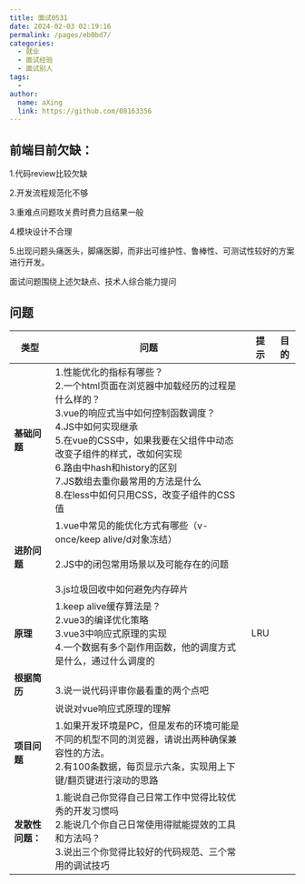 ```yaml
---
title: 面试0531
date: 2024-02-03 02:19:16
permalink: /pages/eb0bd7/
categories:
  - 就业
  - 面试经验
  - 面试别人
tags:
  - 
author: 
  name: aXing
  link: https://github.com/08163356
---
```



## 前端目前欠缺：

1.代码review比较欠缺

2.开发流程规范化不够

3.重难点问题攻关费时费力且结果一般

4.模块设计不合理

5.出现问题头痛医头，脚痛医脚，而非出可维护性、鲁棒性、可测试性较好的方案进行开发。

面试问题围绕上述欠缺点、技术人综合能力提问

## 问题

| 类型             | 问题                                                         | 提示 | 目的 |
| ---------------- | ------------------------------------------------------------ | ---- | ---- |
| **基础问题**     | 1.性能优化的指标有哪些？<br />2.一个html页面在浏览器中加载经历的过程是什么样的？<br />3.vue的响应式当中如何控制函数调度？<br />4.JS中如何实现继承<br />5.在vue的CSS中，如果我要在父组件中动态改变子组件的样式，改如何实现<br />6.路由中hash和history的区别<br />7.JS数组去重你最常用的方法是什么<br />8.在less中如何只用CSS，改变子组件的CSS值 |      |      |
| **进阶问题**     | 1.vue中常见的能优化方式有哪些（v-once/keep alive/d对象冻结）<br /><br />2.JS中的闭包常用场景以及可能存在的问题<br /><br />3.js垃圾回收中如何避免内存碎片 |      |      |
| **原理**         | 1.keep alive缓存算法是？<br />2.vue3的编译优化策略<br />3.vue3中响应式原理的实现<br />4.一个数据有多个副作用函数，他的调度方式是什么，通过什么调度的 | LRU  |      |
| **根据简历**     | <br />3.说一说代码评审你最看重的两个点吧                     |      |      |
|                  | 说说对vue响应式原理的理解                                    |      |      |
| **项目问题**     | 1.如果开发环境是PC，但是发布的环境可能是不同的机型不同的浏览器，请说出两种确保兼容性的方法。<br />2.有100条数据，每页显示六条，实现用上下键/翻页键进行滚动的思路 |      |      |
| **发散性问题：** | 1.能说自己你觉得自己日常工作中觉得比较优秀的开发习惯吗<br />2.能说几个你自己日常使用得赋能提效的工具和方法吗？<br />3.说出三个你觉得比较好的代码规范、三个常用的调试技巧 |      |      |



